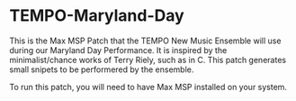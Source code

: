 # TEMPO-Maryland-Day
This is the Max MSP Patch that the TEMPO New Music Ensemble will use during our Maryland Day Performance. It is inspired by the minimalist/chance works of Terry Riely, such as in C. This patch generates small snipets to be performered by the ensemble. 

To run this patch, you will need to have Max MSP installed on your system. 
